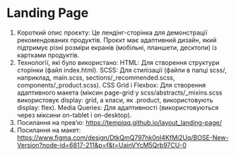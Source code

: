 # Landing Page

1. Короткий опис проєкту:
Це лендінг-сторінка для демонстрації рекомендованих продуктів. Проєкт має адаптивний дизайн, який підтримує різні розміри екранів (мобільні, планшети, десктопи) із картками продуктів.
2. Технології, які було використано:
HTML: Для створення структури сторінки (файл index.html).
SCSS: Для стилізації (файли в папці scss/, наприклад, main.scss, sections/_recommended.scss, components/_product.scss).
CSS Grid і Flexbox: Для створення адаптивного макета (міксин page-grid у scss/abstracts/_mixins.scss використовує display: grid, а класи, як .product, використовують display: flex).
Media Queries: Для адаптивності (використовуються через міксини on-tablet і on-desktop).
3. Посилання на прев’ю:
https://tempiqq.github.io/layout_landing-page/
4. Посилання на макет:
https://www.figma.com/design/DtkQmQ797hk0nI4KfMi2Uq/BOSE-New-Version?node-id=6817-211&p=f&t=UainVYcM5Qrb97CU-0


